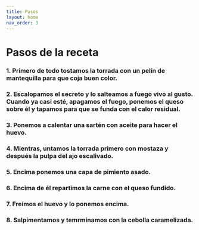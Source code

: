 ```yaml
---
title: Pasos
layout: home
nav_order: 3
---
```

# Pasos de la receta

### 1. Primero de todo tostamos la torrada con un pelín de mantequilla para que coja buen color.

### 2. Escalopamos el secreto y lo salteamos a fuego vivo al gusto. Cuando ya casi esté, apagamos el fuego, ponemos el queso sobre él y tapamos para que se funda con el calor residual.

### 3. Ponemos a calentar una sartén con aceite para hacer el huevo.

### 4. Mientras, untamos la torrada primero con mostaza y después la pulpa del ajo escalivado.

### 5. Encima ponemos una capa de pimiento asado.

### 6. Encima de él repartimos la carne con el queso fundido.

### 7. Freímos el huevo y lo ponemos encima.

### 8. Salpimentamos y temrminamos con la cebolla caramelizada.
